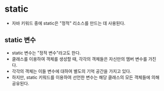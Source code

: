 # static
* 자바 키워드 중에 static은 "정적" 리소스를 만드는 데 사용된다.

## static 변수
* static 변수는 "정적 변수"라고도 한다.
* 클래스를 이용하여 객체를 생성할 때, 각각의 객체들은 자신만의 멤버 변수를 가진다.
* 각각의 객체는 이들 변수에 대하여 별도의 기억 공간을 가지고 있다.
* 하지만, static 키워드를 이용하여 선언한 변수는 해당 클래스의 모든 객체들에 의해 공유된다.